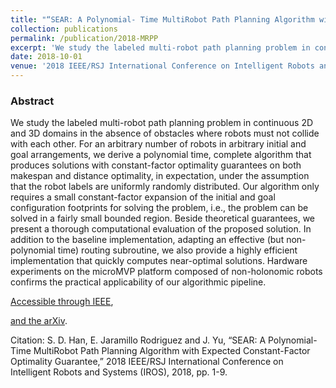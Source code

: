 ```yaml
---
title: "“SEAR: A Polynomial- Time MultiRobot Path Planning Algorithm with Expected Constant-Factor Optimality Guarantee"
collection: publications
permalink: /publication/2018-MRPP
excerpt: 'We study the labeled multi-robot path planning problem in continuous 2D and 3D domains in the absence of obstacles where robots must not collide with each other.'
date: 2018-10-01
venue: '2018 IEEE/RSJ International Conference on Intelligent Robots and Systems (Conference Paper) with S. Han and J. Yu.'
---
```

### Abstract

We study the labeled multi-robot path planning problem in continuous 2D and 3D domains in the absence of obstacles where robots must not collide with each other. For an arbitrary number of robots in arbitrary initial and goal arrangements, we derive a polynomial time, complete algorithm that produces solutions with constant-factor optimality guarantees on both makespan and distance optimality, in expectation, under the assumption that the robot labels are uniformly randomly distributed. Our algorithm only requires a small constant-factor expansion of the initial and goal configuration footprints for solving the problem, i.e., the problem can be solved in a fairly small bounded region. Beside theoretical guarantees, we present a thorough computational evaluation of the proposed solution. In addition to the baseline implementation, adapting an effective (but non-polynomial time) routing subroutine, we also provide a highly efficient implementation that quickly computes near-optimal solutions. Hardware experiments on the microMVP platform composed of non-holonomic robots confirms the practical applicability of our algorithmic pipeline.

[Accessible through IEEE](https://ieeexplore.ieee.org/document/8594417),

[and the arXiv](https://arxiv.org/abs/1709.08215).

Citation: S. D. Han, E. Jaramillo Rodriguez and J. Yu, “SEAR: A Polynomial- Time MultiRobot Path Planning Algorithm with Expected Constant-Factor Optimality Guarantee,”
2018 IEEE/RSJ International Conference on Intelligent Robots and Systems (IROS),
2018, pp. 1-9.
